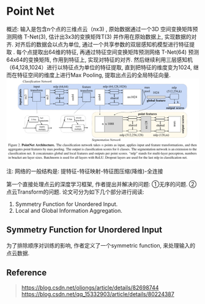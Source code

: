 # Point Net
概述: 输入是包含n个点的三维点云（nx3) , 原始数据通过一个3D 空间变换矩阵预测网络 T-Net(3), 估计出3x3的变换矩阵T(3) 并作用在原始数据上, 实现数据的对齐. 对齐后的数据会以点为单位, 通过一个共享参数的双层感知机模型进行特征提取 . 每个点提取出64维的特征, 再通过特征空间变换矩阵预测网络 T-Net(64) 预测64x64的变换矩阵, 作用到特征上, 实现对特征的对齐. 然后继续利用三层感知机（64,128,1024）进行以特征点为单位的特征提取, 直到把特征的维度变为1024, 继而在特征空间的维度上进行Max Pooling, 提取出点云的全局特征向量. 
![point net](../rc/point_net_framework.png)

注: 网络的一般结构是: 提特征-特征映射-特征图压缩(降维)-全连接

第一个直接处理点云的深度学习框架, 作者提出并解决的问题: ①无序的问题. ②点云Transform的问题.
论文可分为如下几个部分进行阅读:
1. Symmetry Function for Unordered Input.
2. Local and Global Information Aggregation.

## Symmetry Function for Unordered Input
为了排除顺序对训练的影响, 作者定义了一个symmetric function, 来处理输入的点云数据.



## Reference
> https://blog.csdn.net/oliongs/article/details/82698744
> https://blog.csdn.net/qq_15332903/article/details/80224387